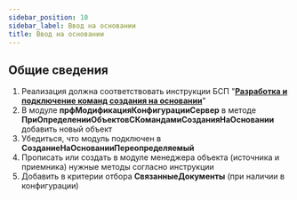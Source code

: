 ```yaml
---
sidebar_position: 10
sidebar_label: Ввод на основании
title: Ввод на основании
---
```


## Общие сведения

1. Реализация должна соответствовать инструкции БСП "**[Разработка и подключение команд создания на основании](https://its.1c.ru/db/bsp319doc#content:4:hdoc:issogl3_%D1%80%D0%B0%D0%B7%D1%80%D0%B0%D0%B1%D0%BE%D1%82%D0%BA%D0%B0_%D0%B8_%D0%BF%D0%BE%D0%B4%D0%BA%D0%BB%D1%8E%D1%87%D0%B5%D0%BD%D0%B8%D0%B5_%D0%BA%D0%BE%D0%BC%D0%B0%D0%BD%D0%B4_%D1%81%D0%BE%D0%B7%D0%B4%D0%B0%D0%BD%D0%B8%D1%8F_%D0%BD%D0%B0_%D0%BE%D1%81%D0%BD%D0%BE%D0%B2%D0%B0%D0%BD%D0%B8%D0%B8)**"
2. В модуле **прфМодификацияКонфигурацииСервер** в методе **ПриОпределенииОбъектовСКомандамиСозданияНаОсновании** добавить новый объект
3. Убедиться, что модуль подключен в **СозданиеНаОснованииПереопределяемый**
4. Прописать или создать в модуле менеджера объекта (источника и приемника) нужные методы согласно инструкции
5. Добавить в критерии отбора **СвязанныеДокументы** (при наличии в конфигурации)
